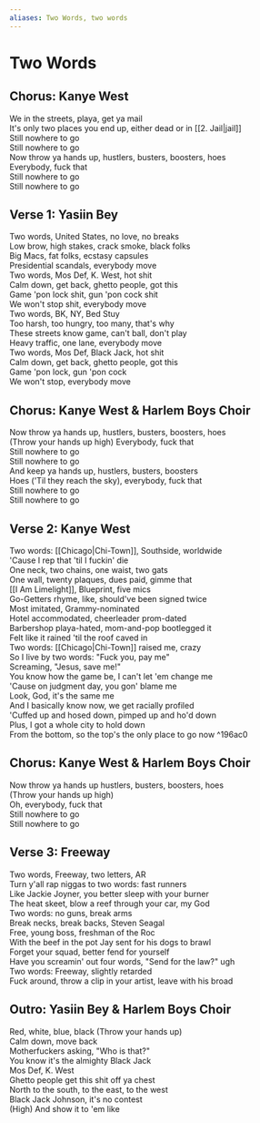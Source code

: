 ```yaml
---
aliases: Two Words, two words
---
```


# Two Words

## Chorus: Kanye West

We in the streets, playa, get ya mail  
It's only two places you end up, either dead or in [[2. Jail|jail]]  
Still nowhere to go  
Still nowhere to go  
Now throw ya hands up, hustlers, busters, boosters, hoes  
Everybody, fuck that  
Still nowhere to go  
Still nowhere to go  

## Verse 1: Yasiin Bey

Two words, United States, no love, no breaks  
Low brow, high stakes, crack smoke, black folks  
Big Macs, fat folks, ecstasy capsules  
Presidential scandals, everybody move  
Two words, Mos Def, K. West, hot shit  
Calm down, get back, ghetto people, got this  
Game 'pon lock shit, gun 'pon cock shit  
We won't stop shit, everybody move  
Two words, BK, NY, Bed Stuy  
Too harsh, too hungry, too many, that's why  
These streets know game, can't ball, don't play  
Heavy traffic, one lane, everybody move  
Two words, Mos Def, Black Jack, hot shit  
Calm down, get back, ghetto people, got this  
Game 'pon lock, gun 'pon cock  
We won't stop, everybody move  

## Chorus: Kanye West & Harlem Boys Choir

Now throw ya hands up, hustlers, busters, boosters, hoes  
(Throw your hands up high) Everybody, fuck that  
Still nowhere to go  
Still nowhere to go  
And keep ya hands up, hustlers, busters, boosters  
Hoes ('Til they reach the sky), everybody, fuck that  
Still nowhere to go  
Still nowhere to go  

## Verse 2: Kanye West

Two words: [[Chicago|Chi-Town]], Southside, worldwide  
'Cause I rep that 'til I fuckin' die  
One neck, two chains, one waist, two gats  
One wall, twenty plaques, dues paid, gimme that  
[[I Am Limelight]], Blueprint, five mics  
Go-Getters rhyme, like, should've been signed twice  
Most imitated, Grammy-nominated  
Hotel accommodated, cheerleader prom-dated  
Barbershop playa-hated, mom-and-pop bootlegged it  
Felt like it rained 'til the roof caved in  
Two words: [[Chicago|Chi-Town]] raised me, crazy  
So I live by two words: "Fuck you, pay me"  
Screaming, "Jesus, save me!"  
You know how the game be, I can't let 'em change me  
'Cause on judgment day, you gon' blame me  
Look, God, it's the same me  
And I basically know now, we get racially profiled  
'Cuffed up and hosed down, pimped up and ho'd down  
Plus, I got a whole city to hold down  
From the bottom, so the top's the only place to go now ^196ac0

## Chorus: Kanye West & Harlem Boys Choir

Now throw ya hands up hustlers, busters, boosters, hoes  
(Throw your hands up high)  
Oh, everybody, fuck that  
Still nowhere to go  
Still nowhere to go  

## Verse 3: Freeway

Two words, Freeway, two letters, AR  
Turn y'all rap niggas to two words: fast runners  
Like Jackie Joyner, you better sleep with your burner  
The heat skeet, blow a reef through your car, my God  
Two words: no guns, break arms  
Break necks, break backs, Steven Seagal  
Free, young boss, freshman of the Roc  
With the beef in the pot Jay sent for his dogs to brawl  
Forget your squad, better fend for yourself  
Have you screamin' out four words, "Send for the law?" ugh  
Two words: Freeway, slightly retarded  
Fuck around, throw a clip in your artist, leave with his broad  

## Outro: Yasiin Bey & Harlem Boys Choir

Red, white, blue, black (Throw your hands up)  
Calm down, move back  
Motherfuckers asking, "Who is that?"  
You know it's the almighty Black Jack  
Mos Def, K. West  
Ghetto people get this shit off ya chest  
North to the south, to the east, to the west  
Black Jack Johnson, it's no contest  
(High) And show it to 'em like

